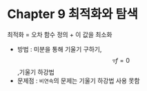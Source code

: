 # Chapter 9 최적화와 탐색 

최적화 = 오차 함수 정의 + 이 값을 최소화
- 방법 : 미분을 통해 기울기 구하기, $$\triangledown f = 0 $$,기울기 하강법
- 문제점 : `비연속`의 문제는 기울기 하강법 사용 못함 
